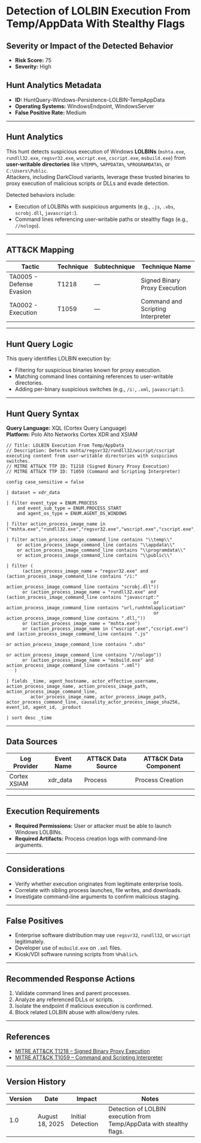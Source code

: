 # Detection of LOLBIN Execution From Temp/AppData With Stealthy Flags

## Severity or Impact of the Detected Behavior
- **Risk Score:** 75
- **Severity:** High

## Hunt Analytics Metadata

- **ID:** HuntQuery-Windows-Persistence-LOLBIN-TempAppData
- **Operating Systems:** WindowsEndpoint, WindowsServer
- **False Positive Rate:** Medium

---

## Hunt Analytics

This hunt detects suspicious execution of Windows **LOLBINs** (`mshta.exe`, `rundll32.exe`, `regsvr32.exe`, `wscript.exe`, `cscript.exe`, `msbuild.exe`) from **user-writable directories** like `%TEMP%`, `%APPDATA%`, `%PROGRAMDATA%`, or `C:\Users\Public`.  
Attackers, including DarkCloud variants, leverage these trusted binaries to proxy execution of malicious scripts or DLLs and evade detection.

Detected behaviors include:

- Execution of LOLBINs with suspicious arguments (e.g., `.js`, `.vbs`, `scrobj.dll`, `javascript:`).
- Command lines referencing user-writable paths or stealthy flags (e.g., `//nologo`).

---

## ATT&CK Mapping

| Tactic                        | Technique   | Subtechnique | Technique Name                                 |
|-------------------------------|-------------|--------------|-----------------------------------------------|
| TA0005 - Defense Evasion      | T1218       | —            | Signed Binary Proxy Execution                  |
| TA0002 - Execution            | T1059       | —            | Command and Scripting Interpreter              |

---

## Hunt Query Logic

This query identifies LOLBIN execution by:

- Filtering for suspicious binaries known for proxy execution.  
- Matching command lines containing references to user-writable directories.  
- Adding per-binary suspicious switches (e.g., `/i:`, `.xml`, `javascript:`).

---

## Hunt Query Syntax

**Query Language:** XQL (Cortex Query Language)  
**Platform:** Polo Alto Networks Cortex XDR and XSIAM

```xql
// Title: LOLBIN Execution From Temp/AppData
// Description: Detects mshta/regsvr32/rundll32/wscript/cscript executing content from user-writable directories with suspicious switches.
// MITRE ATT&CK TTP ID: T1218 (Signed Binary Proxy Execution)
// MITRE ATT&CK TTP ID: T1059 (Command and Scripting Interpreter)

config case_sensitive = false

| dataset = xdr_data

| filter event_type = ENUM.PROCESS
    and event_sub_type = ENUM.PROCESS_START
    and agent_os_type = ENUM.AGENT_OS_WINDOWS

| filter action_process_image_name in ("mshta.exe","rundll32.exe","regsvr32.exe","wscript.exe","cscript.exe","msbuild.exe")

| filter action_process_image_command_line contains "\\temp\\"
    or action_process_image_command_line contains "\\appdata\\"
    or action_process_image_command_line contains "\\programdata\\"
    or action_process_image_command_line contains "\\public\\"

| filter (
      (action_process_image_name = "regsvr32.exe" and (action_process_image_command_line contains "/i:"
                                                      or action_process_image_command_line contains "scrobj.dll"))
      or (action_process_image_name = "rundll32.exe" and (action_process_image_command_line contains "javascript:"
                                                       or action_process_image_command_line contains "url,runhtmlapplication"
                                                       or action_process_image_command_line contains ".dll,"))
      or (action_process_image_name = "mshta.exe")
      or (action_process_image_name in ("wscript.exe","cscript.exe") and (action_process_image_command_line contains ".js"
                                                                        or action_process_image_command_line contains ".vbs"
                                                                        or action_process_image_command_line contains "//nologo"))
      or (action_process_image_name = "msbuild.exe" and action_process_image_command_line contains ".xml")
   )

| fields _time, agent_hostname, actor_effective_username, action_process_image_name, action_process_image_path, action_process_image_command_line,
         actor_process_image_name, actor_process_image_path, actor_process_command_line, causality_actor_process_image_sha256, event_id, agent_id, _product

| sort desc _time
```

---

## Data Sources

| Log Provider | Event Name   | ATT&CK Data Source | ATT&CK Data Component |
|--------------|--------------|--------------------|-----------------------|
| Cortex XSIAM | xdr_data     | Process            | Process Creation      |

---

## Execution Requirements

- **Required Permissions:** User or attacker must be able to launch Windows LOLBINs.  
- **Required Artifacts:** Process creation logs with command-line arguments.  

---

## Considerations

- Verify whether execution originates from legitimate enterprise tools.  
- Correlate with sibling process launches, file writes, and downloads.  
- Investigate command-line arguments to confirm malicious staging.  

---

## False Positives

- Enterprise software distribution may use `regsvr32`, `rundll32`, or `wscript` legitimately.  
- Developer use of `msbuild.exe` on `.xml` files.  
- Kiosk/VDI software running scripts from `%Public%`.  

---

## Recommended Response Actions

1. Validate command lines and parent processes.  
2. Analyze any referenced DLLs or scripts.  
3. Isolate the endpoint if malicious execution is confirmed.  
4. Block related LOLBIN abuse with allow/deny rules.  

---

## References

- [MITRE ATT&CK T1218 – Signed Binary Proxy Execution](https://attack.mitre.org/techniques/T1218/)  
- [MITRE ATT&CK T1059 – Command and Scripting Interpreter](https://attack.mitre.org/techniques/T1059/)  

---

## Version History

| Version | Date       | Impact            | Notes                                                                 |
|---------|------------|-------------------|-----------------------------------------------------------------------|
| 1.0     | August 18, 2025 | Initial Detection | Detection of LOLBIN execution from Temp/AppData with stealthy flags.  |
